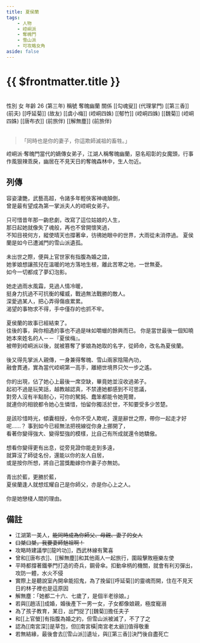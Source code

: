 ```yaml
---
title: 夏侯蘭
tags:
    - 人物
    - 崆峒派
    - 奪魄門
    - 雪山派
    - 可攻略女角
aside: false
---
```


# {{ $frontmatter.title }}

<ChTabs position="bottom">
	<ChTab title="初識">
		<ChMeet 
			src='/images/characters/girl_5/normal.png' 
			nameTitle='奪魂幽蘭'
			nameMain='夏侯蘭'
			desc='崆峒派‧奪魄門當代的嫡傳女弟子，江湖人稱奪魄幽蘭，惡名昭彰的女魔頭，行事作風狠辣乖戾，幽居在不見天日的奪魄森林中，生人勿近。'
			:animation=true
		/>
	</ChTab>
</ChTabs>
<br>

<InfoList>
	<Info title='角色資料' :open=true>
		<table>
			<ChTr>
				<ChTd isTitle=true>
					性別
				</ChTd>
				<ChTd>
					女
				</ChTd>
			</ChTr>
			<ChTr>
				<ChTd isTitle=true>
					年齡
				</ChTd>
				<ChTd>
					26 (第三年)
				</ChTd>
			</ChTr>
			<ChTr>
				<ChTd isTitle=true>
					稱號
				</ChTd>
				<ChTd>
					奪魄幽蘭
				</ChTd>
			</ChTr>
			<ChTr>
				<ChTd isTitle=true position='center'>
					關係
				</ChTd>
			</ChTr>
			<ChTr>
				<ChTd position='center'>
					[[勾魂叟]] (代理掌門)
				</ChTd>
			</ChTr>
			<ChTr>
				<ChTd position='center'>
					[[第三香]] (前夫)
				</ChTd>
			</ChTr>
			<ChTr>
				<ChTd position='center'>
					[[呼延菊]] (故友)
				</ChTd>
			</ChTr>
			<ChTr>
				<ChTd position='center'>
					[[虞小梅]] (崆峒四姝)
				</ChTd>
			</ChTr>
			<ChTr>
				<ChTd position='center'>
					[[郁竹]] (崆峒四姝)
				</ChTd>
			</ChTr>
			<ChTr>
				<ChTd position='center'>
					[[魏菊]] (崆峒四姝)
				</ChTd>
			</ChTr>
			<ChTr>
				<ChTd position='center'>
					[[唐布衣]] (前旅伴)
				</ChTd>
			</ChTr>
			<ChTr>
				<ChTd position='center'>
					[[解無塵]] (前旅伴)
				</ChTd>
			</ChTr>
		</table>
	</Info>
</InfoList>

> 「同時也是你的妻子，你這欺師滅祖的畜牲。」

崆峒派‧奪魄門當代的嫡傳女弟子，江湖人稱奪魄幽蘭，惡名昭彰的女魔頭，行事作風狠辣乖戾，幽居在不見天日的奪魄森林中，生人勿近。

<div style="clear:both;"></div>

## 列傳

<Tabs>
  <Tab title="列傳一">
	容姿淒艷，武藝高超，令諸多年輕俠客神魂顛倒，<br>
	曾是最有望成為第一掌派夫人的崆峒女弟子。<br><br>
	只可惜昔年那一齣悲劇，改寫了這位姑娘的人生，<br>
	那日起她就像失了魂般，再也不曾開懷笑過，<br>
	不知目視何方，縱使晴天也撐著傘，彷彿她眼中的世界，大雨從未消停過。
  </Tab>
  <Tab title="列傳二">
	夏侯蘭是如今已遭滅門的雪山派遺孤。<br><br>
	未出世之際，便與上官世家有指腹為婚之誼，<br>
	她爹娘想讓孩兒在溫暖的地方落地生根，離此苦寒之地，一世無憂。<br>
	如今一切都成了夢幻泡影。<br><br>
	她走過雨水風霜，見過人情冷暖，<br>
	挺身力抗過不可抗衡的權威，戰過無法戰勝的敵人。<br>
	深愛過某人，把心弄得傷痕累累。<br>
	渴望的事物求不得，手中僅存的也抓不牢。<br><br>
	夏侯蘭的故事已經結束了。<br>
	往後的事，與你相遇的事也不過是味如嚼蠟的餘興而已。
  </Tab>
  <Tab title="列傳三">
	你是當世最後一個知曉她本來姓名的人－－『夏侯梅』。<br>
	被帶到崆峒派以後，就被篡奪了爹娘為她取的名字，從師命，改名為夏侯蘭。<br><br>
	後又得先掌派人親傳，一身兼得奪魄、雪山兩家陰陽內功，<br>
	融會貫通，實為當代崆峒第一高手，離絕世境界只欠一步之遙。<br><br>
	你的出現，佔了她心上最後一席空缺，畢竟她並沒收過弟子。<br>
	起初不過是玩笑話，越教越認真，不禁連她都感到不可思議，<br>
	對旁人沒有半點耐心，可你的駑鈍、蠢笨都能令她莞爾，<br>
	就連你的相貌都令她心生憐惜，怕留你獨活於世，不知要受多少苦楚。<br><br>
	是該珍惜時光，傾囊相授，令你不受人欺呢，還是辭世之際，帶你一起走才好呢……？
  </Tab>
  <Tab title="列傳四">
	事到如今已經無法把視線從你身上挪開了，<br>
	看著你變得強大、變得堅強的模樣，比自己有所成就還令她驕傲。<br><br>
	想看你變得更有出息，從旁見證你能走到多遠，<br>
	就算沒了師徒名份，還能以你的友人自居，<br>
	或是按你所想，將自己當獎勵嫁你作妻子亦無妨。<br><br>
	青出於藍，更勝於藍，<br>
	夏侯蘭逢人就想炫耀自己是你師父，亦是你心上之人。<br><br>
	你是她戀棧人間的理由。
  </Tab>
</Tabs>

## 備註

- 江湖第一美人，~~能同時成為你師父、母親、妻子的女人~~
- ~~口桀口桀，我要妻師魅祖啊！~~
- 攻略時建議學[[龍吟功]]，西武林線有驚喜
- 曾和[[唐布衣]]、[[解無塵]]和其他兩人一起旅行，圍毆擊敗極樂左使
- 平時都撐著鐵拳門打造的奇兵，鋼骨傘。扣動傘柄的機關，就會有利刃彈出，攻防一體，水火不侵
- 實際上是聽說室內開傘能招鬼，為了挽留[[呼延菊]]的靈魂而開，住在不見天日的林子裡也是這原因
- 解無塵：「她都二十六、七歲了，是個半老徐娘。」
- 若與[[趙活]]成婚，婚後產下一男一女，子女都像娘親，極度寵溺
- 為了孩子教育，某日，出門捉了[[魏菊]]擔任夫子
- 和[[上官螢]]有指腹為婚之約，但雪山派被滅了，不了了之
- 認為[[南宮深]]是草包，但[[南宮橫|南宮老太爺]]值得敬重
- 若無結緣，最後會去[[雪山派]]遺址，與[[第三香]]決鬥後自盡死亡
